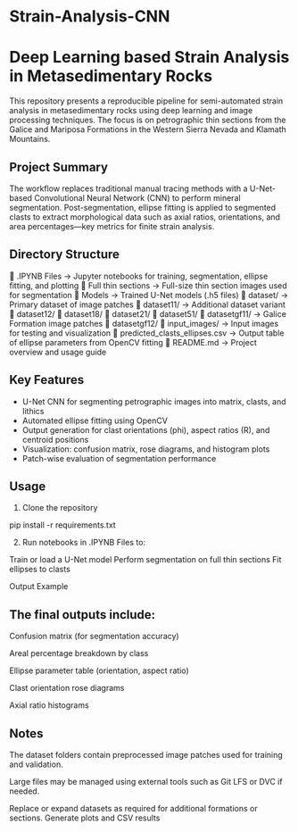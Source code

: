 # Strain-Analysis-CNN
# Deep Learning based Strain Analysis in Metasedimentary Rocks

This repository presents a reproducible pipeline for semi-automated strain analysis in metasedimentary rocks using deep learning and image processing techniques. The focus is on petrographic thin sections from the Galice and Mariposa Formations in the Western Sierra Nevada and Klamath Mountains.

## Project Summary

The workflow replaces traditional manual tracing methods with a U-Net-based Convolutional Neural Network (CNN) to perform mineral segmentation. Post-segmentation, ellipse fitting is applied to segmented clasts to extract morphological data such as axial ratios, orientations, and area percentages—key metrics for finite strain analysis.

## Directory Structure
📁 .IPYNB Files → Jupyter notebooks for training, segmentation, ellipse fitting, and plotting
📁 Full thin sections → Full-size thin section images used for segmentation
📁 Models → Trained U-Net models (.h5 files)
📁 dataset/ → Primary dataset of image patches
📁 dataset11/ → Additional dataset variant
📁 dataset12/
📁 dataset18/
📁 dataset21/
📁 dataset51/
📁 datasetgf11/ → Galice Formation image patches
📁 datasetgf12/
📁 input_images/ → Input images for testing and visualization
📄 predicted_clasts_ellipses.csv → Output table of ellipse parameters from OpenCV fitting
📄 README.md → Project overview and usage guide


## Key Features

- U-Net CNN for segmenting petrographic images into matrix, clasts, and lithics
- Automated ellipse fitting using OpenCV
- Output generation for clast orientations (phi), aspect ratios (R), and centroid positions
- Visualization: confusion matrix, rose diagrams, and histogram plots
- Patch-wise evaluation of segmentation performance

## Usage

1. Clone the repository
   
pip install -r requirements.txt

2. Run notebooks in .IPYNB Files to:

  Train or load a U-Net model
  Perform segmentation on full thin sections
  Fit ellipses to clasts

Output Example

## The final outputs include:

Confusion matrix (for segmentation accuracy)

Areal percentage breakdown by class

Ellipse parameter table (orientation, aspect ratio)

Clast orientation rose diagrams

Axial ratio histograms

## Notes

The dataset folders contain preprocessed image patches used for training and validation.

Large files may be managed using external tools such as Git LFS or DVC if needed.

Replace or expand datasets as required for additional formations or sections.
Generate plots and CSV results

